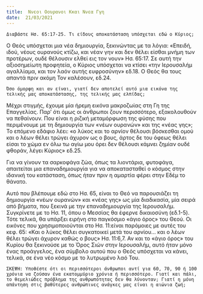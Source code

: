 ```yaml
---
title:  Ννεοι Οουρανοι Κκαι Ννεα Γγη
date:  21/03/2021
---
```


`Διαβάστε Ησ. 65:17-25. Τι είδους αποκατάσταση υπόσχεται εδώ ο Κύριος;`

Ο Θεός υπόσχεται μια νέα δημιουργία, ξεκινώντας με τα λόγια: «Επειδή, ιδού, νέους ουρανούς κτίζω, και νέαν γην και δεν θέλει είσθαι μνήμη των προτέρων, ουδέ θέλουσιν ελθεί εις τον νουν» Ησ. 65:17. Σε αυτή την αξιοσημείωτη προφητεία, ο Κύριος υπόσχεται να κτίσει «την Ιερουσαλήμ αγαλλίαμα, και τον λαόν αυτής ευφροσύνην» εδ.18. Ο Θεός θα τους απαντά πριν ακόμη Τον καλέσουν, εδ.24.

`Όσο όμορφη και αν είναι, γιατί δεν αποτελεί αυτό μια εικόνα της τελικής μας αποκατάστασης, της τελικής μας ελπίδας;`

Μέχρι στιγμής, έχουμε μία ήρεμη εικόνα μακροζωίας στη Γη της Επαγγελίας. Παρ’ ότι όμως οι άνθρωποι ζουν περισσότερο, εξακολουθούν να πεθαίνουν. Που είναι η ριζική μεταμόρφωση της φύσης που περιμένουμε με τη δημιουργία των «νέων ουρανών» και της «νέας γης»; Το επόμενο εδάφιο λέει: «ο λύκος και το αρνίον θέλουσι βόσκεσθαι ομού και ο λέων θέλει τρώγει άχυρον ως ο βους, άρτος δε του όφεως θέλει είσαι το χώμα εν όλω τω αγίω μου όρει δεν θέλουσι κάμνει ζημίαν ουδέ φθοράν, λέγει Κύριος» εδ.25.

Για να γίνουν τα σαρκοφάγα ζώα, όπως τα λιοντάρια, φυτοφάγα, απαιτείται μια επαναδημιουργία για να αποκατασταθεί ο κόσμος στην ιδανική του κατάσταση, όπως ήταν πριν η αμαρτία φέρει στην Εδέμ το θάνατο.

Αυτό που βλέπουμε εδώ στο Ησ. 65, είναι το Θεό να παρουσιάζει τη δημιουργία «νέων ουρανών» και «νέας γης» ως μία διαδικασία, μία σειρά από βήματα, που ξεκινά με την επαναδημιουργία της Ιερουσαλήμ. Συγκρίνετε με το Ησ. 11, όπου ο Μεσσίας θα έφερνε δικαιοσύνη (εδ.1-5). Τότε τελικά, θα υπάρξει ειρήνη στο παγκόσμιο «άγιο όρος» του Θεού. Οι εικόνες που χρησιμοποιούνται στο Ησ. 11:είναι παρόμοιες με αυτές του κεφ. 65: «Και ο λύκος θέλει συγκατοικεί μετά του αρνίου… και ο λέων θέλει τρώγει άχυρον καθώς ο βους» Ησ. 11:6,7. Αν και το «άγιο όρος» του Κυρίου θα ξεκινούσε με το Όρος Σιών στην Ιερουσαλήμ, αυτό ήταν μόνο ένας προάγγελος, ένα σύμβολο αυτού που ο Θεός υπόσχεται να κάνει, τελικά, σε ένα νέο κόσμο με το λυτρωμένο λαό Του.

`ΣΚΕΨΗ: Υποθέστε ότι οι περισσότεροι άνθρωποι αντί για 60, 70, 90 ή 100 χρόνια να ζούσαν ένα εκατομμύριο χρόνια ή περισσότερο. Γιατί και πάλι, το θεμελιώδες πρόβλημα της ανθρωπότητας δεν θα λύνονταν; Γιατί η μόνη απάντηση στις βαθύτερες ανθρώπινες ανάγκες μας είναι η αιώνια ζωή;`